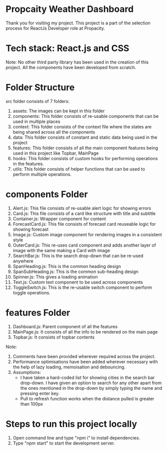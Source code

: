 # Propcaity Weather Dashboard
Thank you for visiting my project. This project is a part of the selection process for ReactJs Developer role at Propacity.

# Tech stack: React.js and CSS
Note: No other third party library has been used in the creation of this project. All the components have been developed from scratch.

# Folder Structure
src folder consists of 7 folders:
1. assets: The images can be kept in this folder
2. components: This folder consists of re-usable components that can be used in multiple places
3. context: This folder consists of the context file where the states are being shared across all the components
4. data: This folder consists of constant and static data being used in the project
5. features: This folder consists of all the main component features being used in this project like Topbar, MainPage
6. hooks: This folder consists of custom hooks for performing operations in the features.
7. utils: This folder consists of helper functions that can be used to perform multiple operations.

# components Folder
1. Alert.js: This file consists of re-usable alert logic for showing errors
2. Card.js: This file consists of a card like structure with title and subtitle
3. Container.js: Wrapper component for content
4. ForecastCard.js: This file consists of forecast card reuseable logic for showing forecast
5. Image.js: Custom image component for rendering images in a consistent style
6. OuterCard.js: This re-uses card component and adds another layer of image with the same making a Card with image
7. SearchBar.js: This is the search drop-down that can be re-used anywhere
8. SpanHeading.js: This is the common heading design
9. SpanSubHeading.js: This is the common sub-heading design
10. Spinner.js: This gives a loading animation
11. Text.js: Custom text component to be used across components
12. ToggleSwitch.js: This is the re-usable switch component to perform toggle operations.

# features Folder
1. Dashboard.js: Parent component of all the features
2. MainPage.js: It consists of all the info to be rendered on the main page
3. Topbar.js: It consists of topbar contents

Note: 
1. Comments have been provided wherever required across the project. 
2. Performance optimisations have been added wherever necessary with the help of lazy loading, memoisation and debouncing.
3. Assumptions: 
    - I have taken a hard-coded list for showing cities in the search bar drop-down. I have given an option to search for any other apart from the ones mentioned in the drop-down by simply typing the name and pressing enter key.
    - Pull to refresh function works when the distance pulled is greater than 100px


# Steps to run this project locally
1. Open command line and type "npm i" to install dependencies.
2. Type "npm start" to start the development server.